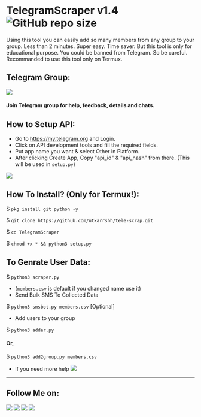 # TelegramScraper v1.4 ![GitHub repo size](https://img.shields.io/github/repo-size/AbirHasan2005/TelegramScraper?label=Repo%20Size)
Using this tool you can easily add so many members from any group to your group. Less than 2 minutes. Super easy. Time saver. But this tool is only for educational purpose. You could be banned from Telegram. So be careful. Recommanded to use this tool only on Termux.

## Telegram Group:
<a href="https://t.me/DevsZone"><img src="https://img.shields.io/badge/Join-Telegram%20Group-blue.svg?logo=telegram"></a>
#### Join Telegram group for help, feedback, details and chats.

## How to Setup API:
- Go to https://my.telegram.org and Login.
- Click on API development tools and fill the required fields.
- Put app name you want & select Other in Platform.
- After clicking Create App, Copy "api_id" & "api_hash" from there. (This will be used in `setup.py`)
<p><img src="https://i1.wp.com/python.gotrained.com/wp-content/uploads/2019/01/desc.png?resize=768%2C479&ssl=1"></p>

## How To Install? (Only for Termux!):

$ `pkg install git python -y`

$ `git clone https://github.com/utkarrshh/tele-scrap.git`

$ `cd TelegramScraper`

$ `chmod +x * && python3 setup.py`

## To Genrate User Data:

$ `python3 scraper.py`

- (`members.csv` is default if you changed name use it)
- Send Bulk SMS To Collected Data

$ `python3 smsbot.py members.csv` [Optional]

- Add users to your group

$ `python3 adder.py `

#### Or,

$ `python3 add2group.py members.csv`

- If you need more help <a href="https://t.me/DevsZone"><img src="https://img.shields.io/badge/Join-Telegram%20Group-blue.svg?logo=telegram"></a>
---

## Follow Me on:
<a href="https://github.com/AbirHasan2005"><img src="https://img.shields.io/badge/GitHub-Follow%20on%20GitHub-inactive.svg?logo=github"></a> <a href="https://twitter.com/AbirHasan2005"><img src="https://img.shields.io/badge/Twitter-Follow%20on%20Twitter-informational.svg?logo=twitter"></a> <a href="https://facebook.com/AbirHasan2005"><img src="https://img.shields.io/badge/Facebook-Follow%20on%20Facebook-blue.svg?logo=facebook"></a> <a href="https://instagram.com/AbirHasan2005"><img src="https://img.shields.io/badge/Instagram-Follow%20on%20Instagram-important.svg?logo=instagram"></a>
